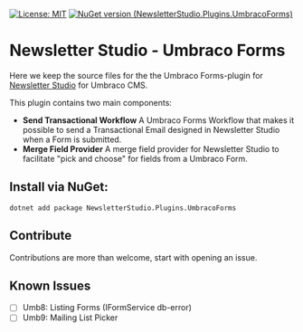 ﻿[![License: MIT](https://img.shields.io/badge/License-MIT-yellow.svg)](https://opensource.org/licenses/MIT)
[![NuGet version (NewsletterStudio.Plugins.UmbracoForms)](https://img.shields.io/nuget/v/NewsletterStudio.Plugins.UmbracoForms.svg?style=flat-square)](https://www.nuget.org/packages/NewsletterStudio.Plugins.UmbracoForms/)

# Newsletter Studio - Umbraco Forms
Here we keep the source files for the the Umbraco Forms-plugin for [Newsletter Studio](https://our.umbraco.com/packages/backoffice-extensions/newsletter-studio-the-email-studio/) for Umbraco CMS.

This plugin contains two main components:

* **Send Transactional Workflow**
  A Umbraco Forms Workflow that makes it possible to send a Transactional Email designed in Newsletter Studio when a Form is submitted.
* **Merge Field Provider**
  A merge field provider for Newsletter Studio to facilitate "pick and choose" for fields from a Umbraco Form.


## Install via NuGet:
```
dotnet add package NewsletterStudio.Plugins.UmbracoForms
```

## Contribute
Contributions are more than welcome, start with opening an issue.

## Known Issues

* [ ] Umb8: Listing Forms (IFormService db-error)
* [ ] Umb9: Mailing List Picker